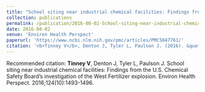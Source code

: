 ```yaml
---
title: "School siting near industrial chemical facilities: Findings from the U.S. Chemical Safety Board’s investigation of the West Fertilizer explosion"
collection: publications
permalink: /publication/2016-08-02-School-siting-near-industrial-chemical-facilities:-Findings-from-the-U.S.-Chemical-Safety-Board’s-investigation-of-the-West-Fertilizer-explosion
date: 2016-08-02
venue: 'Environ Health Perspect'
paperurl: 'https://www.ncbi.nlm.nih.gov/pmc/articles/PMC5047761/'
citation: '<b>Tinney V</b>, Denton J, Tyler L, Paulson J. (2016). &quot;School siting near industrial chemical facilities: Findings from the U.S. Chemical Safety Board’s investigation of the West Fertilizer explosion.&quot; <i>Environ Health Perspect</i>. 124(10):1493-1496.'
---
```


Recommended citation: **Tinney V**, Denton J, Tyler L, Paulson J. School siting near industrial chemical facilities: Findings from the U.S. Chemical Safety Board’s investigation of the West Fertilizer explosion. Environ Health Perspect. 2016;124(10):1493-1496.

